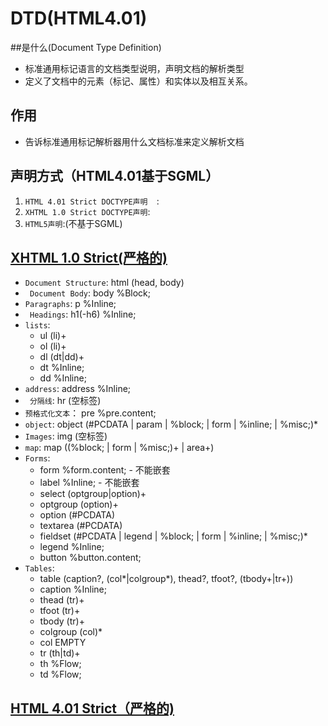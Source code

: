 # DTD(HTML4.01)

##是什么(Document Type Definition)
* 标准通用标记语言的文档类型说明，声明文档的解析类型
* 定义了文档中的元素（标记、属性）和实体以及相互关系。

## 作用
* 告诉标准通用标记解析器用什么文档标准来定义解析文档

## 声明方式（HTML4.01基于SGML）
1. `HTML 4.01 Strict DOCTYPE声明	`:<!DOCTYPE HTML PUBLIC "-//W3C//DTD HTML 4.01//EN" "http://www.w3.org/TR/html4/strict.dtd">
2. `XHTML 1.0 Strict DOCTYPE声明`:<!DOCTYPE html PUBLIC "-//W3C//DTD XHTML 1.0 Strict//EN" "http://www.w3.org/TR/xhtml1/DTD/xhtml1-strict.dtd">
3. `HTML5声明`:<!DOCTYPE html>(不基于SGML)

## [XHTML 1.0 Strict(严格的)](https://www.w3.org/TR/xhtml1/DTD/xhtml1-strict.dtd)
* `Document Structure`:   html (head, body)
* ` Document Body`:   body %Block;
* `Paragraphs`:   p %Inline;
* ` Headings`:   h1(-h6)  %Inline;
* `lists`:
	*   ul (li)+
	*   ol (li)+
	*   dl (dt|dd)+
	*   dt %Inline;
	*   dd %Inline;
* `address`:   address %Inline;
* ` 分隔线`:   hr (空标签)
* `预格式化文本`：  pre %pre.content;
* `object`:  object (#PCDATA | param | %block; | form | %inline; | %misc;)*
* `Images`:  img (空标签)
* `map`:   map ((%block; | form | %misc;)+ | area+)
* `Forms`:
	*   form %form.content;  - 不能嵌套
	*   label %Inline;      -  不能嵌套
	*   select (optgroup|option)+   
	*   optgroup (option)+   
	*   option (#PCDATA)      
	*   textarea (#PCDATA)    
	*   fieldset (#PCDATA | legend | %block; | form | %inline; | %misc;)*
	*   legend %Inline;  
	*   button %button.content;   
* `Tables`:
	*   table
	 (caption?, (col*|colgroup*), thead?, tfoot?, (tbody+|tr+))
	*   caption  %Inline;
	*   thead    (tr)+
	*   tfoot    (tr)+
	*   tbody    (tr)+
	*   colgroup (col)*
	*   col      EMPTY
	*   tr       (th|td)+
	*   th       %Flow;
	*   td       %Flow;

## [HTML 4.01 Strict（严格的)](https://www.w3.org/TR/html4/strict.dtd)
